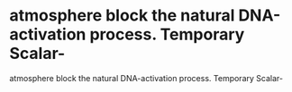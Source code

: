 # atmosphere block the natural DNA-activation process. Temporary Scalar-

atmosphere block the natural DNA-activation process. Temporary Scalar-